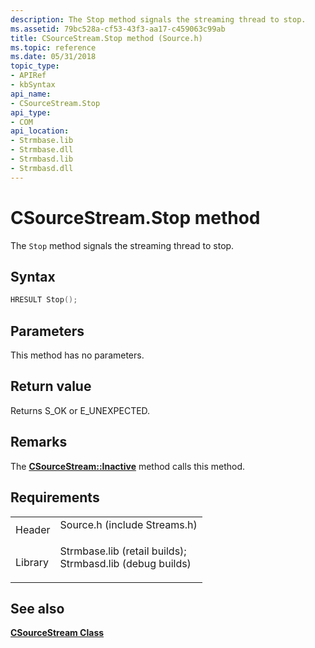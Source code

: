 ```yaml
---
description: The Stop method signals the streaming thread to stop.
ms.assetid: 79bc528a-cf53-43f3-aa17-c459063c99ab
title: CSourceStream.Stop method (Source.h)
ms.topic: reference
ms.date: 05/31/2018
topic_type: 
- APIRef
- kbSyntax
api_name: 
- CSourceStream.Stop
api_type: 
- COM
api_location: 
- Strmbase.lib
- Strmbase.dll
- Strmbasd.lib
- Strmbasd.dll
---
```


# CSourceStream.Stop method

The `Stop` method signals the streaming thread to stop.

## Syntax


```C++
HRESULT Stop();
```



## Parameters

This method has no parameters.

## Return value

Returns S\_OK or E\_UNEXPECTED.

## Remarks

The [**CSourceStream::Inactive**](csourcestream-inactive.md) method calls this method.

## Requirements



|                    |                                                                                                                                                                                            |
|--------------------|--------------------------------------------------------------------------------------------------------------------------------------------------------------------------------------------|
| Header<br/>  | <dl> <dt>Source.h (include Streams.h)</dt> </dl>                                                                                    |
| Library<br/> | <dl> <dt>Strmbase.lib (retail builds); </dt> <dt>Strmbasd.lib (debug builds)</dt> </dl> |



## See also

<dl> <dt>

[**CSourceStream Class**](csourcestream.md)
</dt> </dl>

 

 




